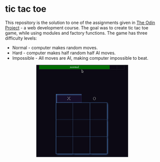 # tic tac toe
This repository is the solution to one of the assignments given in [The Odin Project]() - a web development course. The goal was to create tic tac toe game, while using modules and factory functions. The game has three difficulty levels: 
* Normal - computer makes random moves.
* Hard - computer makes half random half AI moves.
* Impossible - All moves are AI, making computer impossible to beat.  
  
<p align="center"><img src="demo.gif" alt="alt text" width="300px"></p>

